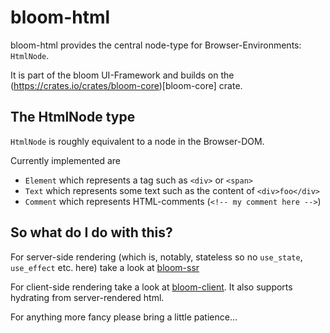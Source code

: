 # bloom-html

bloom-html provides the central node-type for Browser-Environments:
`HtmlNode`.

It is part of the bloom UI-Framework and builds on the (https://crates.io/crates/bloom-core)[bloom-core] crate.

## The HtmlNode type
`HtmlNode` is roughly equivalent to a node in the Browser-DOM.

Currently implemented are
* `Element` which represents a tag such as `<div>` or `<span>`
* `Text` which represents some text such as the content of `<div>foo</div>`
* `Comment` which represents HTML-comments (`<!-- my comment here -->`)

## So what do I do with this?
For server-side rendering (which is, notably, stateless so no `use_state`, `use_effect` etc. here) take a look at [bloom-ssr](https://crates.io/crates/bloom-ssr)

For client-side rendering take a look at [bloom-client](https://crates.io/crates/bloom-client). It also supports hydrating from server-rendered html.

For anything more fancy please bring a little patience... 